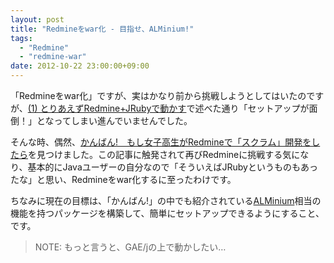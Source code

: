 ```yaml
---
layout: post
title: "Redmineをwar化 - 目指せ、ALMinium!"
tags:
  - "Redmine"
  - "redmine-war"
date: 2012-10-22 23:00:00+09:00
---
```


「Redmineをwar化」ですが、実はかなり前から挑戦しようとしてはいたのですが、[(1) とりあえずRedmine+JRubyで動かす](http://u6k-apps.blogspot.com/2012/10/redminewar-1-redminejruby.html)で述べた通り「セットアップが面倒！」となってしまい進んでいませんでした。

そんな時、偶然、[かんばん!　もし女子高生がRedmineで「スクラム」開発をしたら](http://www.atmarkit.co.jp/fjava/index/index_scrum.html)を見つけました。この記事に触発されて再びRedmineに挑戦する気になり、基本的にJavaユーザーの自分なので「そういえばJRubyというものもあったな」と思い、Redmineをwar化するに至ったわけです。

ちなみに現在の目標は、「かんばん!」の中でも紹介されている[ALMinium](https://github.com/alminium/alminium)相当の機能を持つパッケージを構築して、簡単にセットアップできるようにすること、です。

> NOTE: もっと言うと、GAE/jの上で動かしたい…
